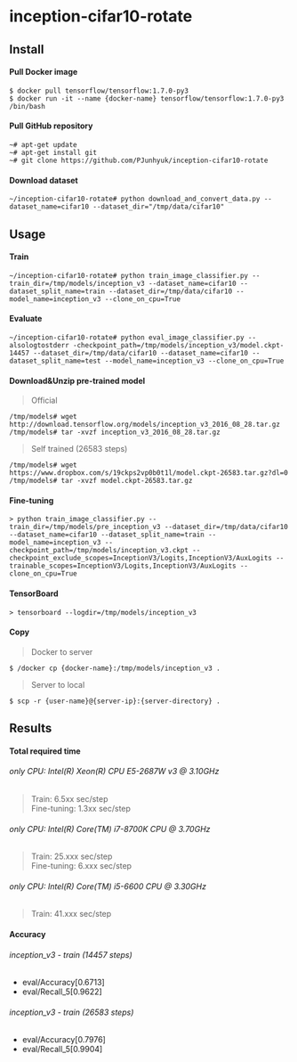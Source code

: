 # inception-cifar10-rotate

## Install

#### Pull Docker image
```
$ docker pull tensorflow/tensorflow:1.7.0-py3
$ docker run -it --name {docker-name} tensorflow/tensorflow:1.7.0-py3 /bin/bash
```

#### Pull GitHub repository
```
~# apt-get update
~# apt-get install git
~# git clone https://github.com/PJunhyuk/inception-cifar10-rotate
```

#### Download dataset
```
~/inception-cifar10-rotate# python download_and_convert_data.py --dataset_name=cifar10 --dataset_dir="/tmp/data/cifar10"
```

## Usage

#### Train
```
~/inception-cifar10-rotate# python train_image_classifier.py --train_dir=/tmp/models/inception_v3 --dataset_name=cifar10 --dataset_split_name=train --dataset_dir=/tmp/data/cifar10 --model_name=inception_v3 --clone_on_cpu=True
```

#### Evaluate
```
~/inception-cifar10-rotate# python eval_image_classifier.py --alsologtostderr -checkpoint_path=/tmp/models/inception_v3/model.ckpt-14457 --dataset_dir=/tmp/data/cifar10 --dataset_name=cifar10 --dataset_split_name=test --model_name=inception_v3 --clone_on_cpu=True
```

#### Download&Unzip pre-trained model
> Official

```
/tmp/models# wget http://download.tensorflow.org/models/inception_v3_2016_08_28.tar.gz
/tmp/models# tar -xvzf inception_v3_2016_08_28.tar.gz
```

> Self trained (26583 steps)

```
/tmp/models# wget https://www.dropbox.com/s/19ckps2vp0b0t1l/model.ckpt-26583.tar.gz?dl=0
/tmp/models# tar -xvzf model.ckpt-26583.tar.gz
```

#### Fine-tuning
```
> python train_image_classifier.py --train_dir=/tmp/models/pre_inception_v3 --dataset_dir=/tmp/data/cifar10 --dataset_name=cifar10 --dataset_split_name=train --model_name=inception_v3 --checkpoint_path=/tmp/models/inception_v3.ckpt --checkpoint_exclude_scopes=InceptionV3/Logits,InceptionV3/AuxLogits --trainable_scopes=InceptionV3/Logits,InceptionV3/AuxLogits --clone_on_cpu=True
```

#### TensorBoard
```
> tensorboard --logdir=/tmp/models/inception_v3
```

#### Copy
> Docker to server

```
$ /docker cp {docker-name}:/tmp/models/inception_v3 .
```

> Server to local

```
$ scp -r {user-name}@{server-ip}:{server-directory} .
```

## Results

#### Total required time

###### only CPU: Intel(R) Xeon(R) CPU E5-2687W v3 @ 3.10GHz
> Train: 6.5xx sec/step  
> Fine-tuning: 1.3xx sec/step

###### only CPU: Intel(R) Core(TM) i7-8700K CPU @ 3.70GHz
> Train: 25.xxx sec/step  
> Fine-tuning: 6.xxx sec/step  

###### only CPU: Intel(R) Core(TM) i5-6600 CPU @ 3.30GHz
> Train: 41.xxx sec/step  

#### Accuracy

###### inception_v3 - train (14457 steps)
- eval/Accuracy[0.6713]  
- eval/Recall_5[0.9622]  

###### inception_v3 - train (26583 steps)
- eval/Accuracy[0.7976]  
- eval/Recall_5[0.9904]  
